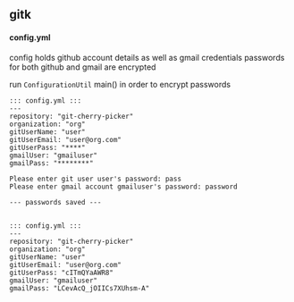 gitk
----

#### config.yml
config holds github account details as well as gmail credentials
passwords for both github and gmail are encrypted

run `ConfigurationUtil` main() in order to encrypt passwords

```
::: config.yml :::
---
repository: "git-cherry-picker"
organization: "org"
gitUserName: "user"
gitUserEmail: "user@org.com"
gitUserPass: "****"
gmailUser: "gmailuser"
gmailPass: "********"

Please enter git user user's password: pass
Please enter gmail account gmailuser's password: password

--- passwords saved ---


::: config.yml :::
---
repository: "git-cherry-picker"
organization: "org"
gitUserName: "user"
gitUserEmail: "user@org.com"
gitUserPass: "cITmQYaAWR8"
gmailUser: "gmailuser"
gmailPass: "LCevAcQ_jOIICs7XUhsm-A"
```